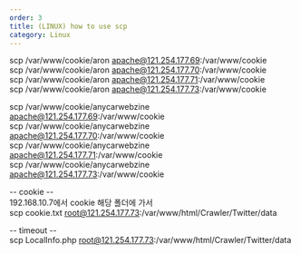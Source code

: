 ```yaml
---   
order: 3   
title: (LINUX) how to use scp   
category: Linux   
---   
```

   
scp /var/www/cookie/aron apache@121.254.177.69:/var/www/cookie   
scp /var/www/cookie/aron apache@121.254.177.70:/var/www/cookie   
scp /var/www/cookie/aron apache@121.254.177.71:/var/www/cookie   
scp /var/www/cookie/aron apache@121.254.177.73:/var/www/cookie   
   
   
scp /var/www/cookie/anycarwebzine apache@121.254.177.69:/var/www/cookie   
scp /var/www/cookie/anycarwebzine apache@121.254.177.70:/var/www/cookie   
scp /var/www/cookie/anycarwebzine apache@121.254.177.71:/var/www/cookie   
scp /var/www/cookie/anycarwebzine apache@121.254.177.73:/var/www/cookie   
   
   
   
-- cookie --    
192.168.10.7에서 cookie 해당 폴더에 가서   
scp cookie.txt root@121.254.177.73:/var/www/html/Crawler/Twitter/data   
   
   
-- timeout --   
scp LocalInfo.php root@121.254.177.73:/var/www/html/Crawler/Twitter/data   
